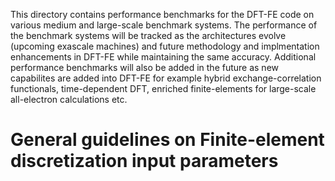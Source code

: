This directory contains performance benchmarks for the DFT-FE code on various medium and large-scale benchmark systems. The performance of the benchmark systems will be tracked as the architectures evolve (upcoming exascale machines) and future methodology and implmentation enhancements in DFT-FE while maintaining the same accuracy. Additional performance benchmarks will also be added in the future as new capabilites are added into DFT-FE for example hybrid exchange-correlation functionals, time-dependent DFT, enriched finite-elements for large-scale all-electron calculations etc. 

General guidelines on Finite-element discretization input parameters
============================================================================
